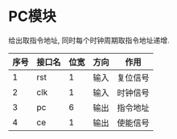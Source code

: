 # PC模块
给出取指令地址, 同时每个时钟周期取指令地址递增.


|序号   |接口名 |位宽   |方向   |作用   |
|-------|-------|-------|-------|-------|
|1      |rst    |1      |输入   |复位信号|
|2      |clk    |1      |输入   |时钟信号|
|3      |pc     |6      |输出   |指令地址|
|4      |ce     |1      |输出   |使能信号|



